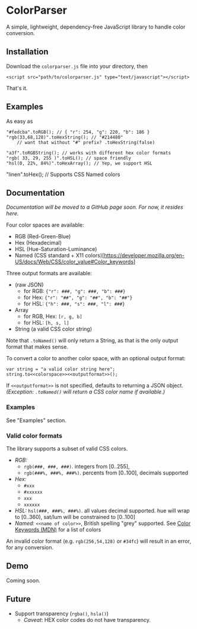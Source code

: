 ColorParser
===========

A simple, lightweight, dependency-free JavaScript library to handle color conversion.

## Installation

Download the `colorparser.js` file into your directory, then

	<script src="path/to/colorparser.js" type="text/javascript"></script>

That's it.

## Examples

As easy as

	"#fedcba".toRGB(); // { "r": 254, "g": 220, "b": 186 }
	"rgb(33,68,128)".toHexString(); // "#214480"
	    // want that without "#" prefix? .toHexString(false)
    
	"a3f".toRGBString(); // works with different hex color formats
	"rgb( 33, 29, 255 )".toHSL(); // space friendly
	"hsl(0, 22%, 84%)".toHexArray(); // Yep, we support HSL
  "linen".toHex(); // Supports CSS Named colors

## Documentation

_Documentation will be moved to a GitHub page soon. For now, it resides here._

Four color spaces are available:

* RGB (Red-Green-Blue)
* Hex (Hexadecimal)
* HSL (Hue-Saturation-Luminance)
* Named (CSS standard + X11 colors)[https://developer.mozilla.org/en-US/docs/Web/CSS/color_value#Color_keywords]

Three output formats are available:

* (raw JSON)
  - for RGB: `{"r": ###, "g": ###, "b": ###}`
  - for Hex: `{"r": "##", "g": "##", "b": "##"}`
  - for HSL: `{"h": ###, "s": ###, "l": ###}`
* Array
  - for RGB, Hex: `[r, g, b]`
  - for HSL: `[h, s, l]`
* String (a valid CSS color string)

Note that `.toNamed()` will only return a String, as that is the only output format that makes sense.

To convert a color to another color space, with an optional output format:

    var string = "a valid color string here";
    string.to<<colorspace>><<outputformat>>();

If `<<outputformat>>` is not specified, defaults to returning a JSON object. _(Exception: `.toNamed()` will return a CSS color name if available.)_

### Examples

See "Examples" section.

### Valid color formats

The library supports a subset of valid CSS colors.

* *RGB:*
  - `rgb(###, ###, ###)`. integers from [0..255],
  - `rgb(###%, ###%, ###%)`. percents from [0..100], decimals supported
* *Hex:*
  - `#xxx`
  - `#xxxxxx`
  - `xxx`
  - `xxxxxx`
* *HSL:* `hsl(###, ###%, ###%)`. all values decimal supported. hue will wrap to [0..360), sat/lum will be constrained to [0..100]
* *Named:* `<<name of color>>`, British spelling "grey" supported. See [Color Keywords (MDN)](https://developer.mozilla.org/en-US/docs/Web/CSS/color_value#Color_keywords) for a list of colors

An invalid color format (e.g. `rgb(256,54,128)` or `#34fc`) will result in an error, for any conversion.

## Demo

Coming soon.

## Future

* Support transparency (`rgba()`, `hsla()`)
  - _Caveat_: HEX color codes do not have transparency.
